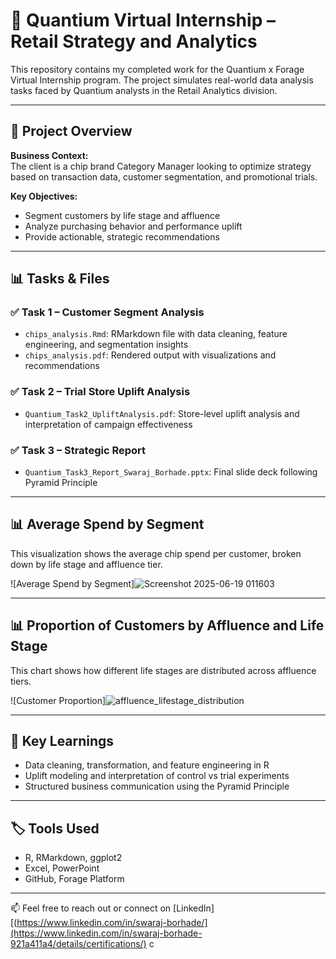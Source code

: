 # 🛒 Quantium Virtual Internship – Retail Strategy and Analytics

This repository contains my completed work for the Quantium x Forage Virtual Internship program. The project simulates real-world data analysis tasks faced by Quantium analysts in the Retail Analytics division.

---

## 📌 Project Overview

**Business Context:**  
The client is a chip brand Category Manager looking to optimize strategy based on transaction data, customer segmentation, and promotional trials.

**Key Objectives:**
- Segment customers by life stage and affluence
- Analyze purchasing behavior and performance uplift
- Provide actionable, strategic recommendations

---

## 📊 Tasks & Files

### ✅ Task 1 – Customer Segment Analysis
- `chips_analysis.Rmd`: RMarkdown file with data cleaning, feature engineering, and segmentation insights
- `chips_analysis.pdf`: Rendered output with visualizations and recommendations

### ✅ Task 2 – Trial Store Uplift Analysis
- `Quantium_Task2_UpliftAnalysis.pdf`: Store-level uplift analysis and interpretation of campaign effectiveness

### ✅ Task 3 – Strategic Report
- `Quantium_Task3_Report_Swaraj_Borhade.pptx`: Final slide deck following Pyramid Principle

---

## 📊 Average Spend by Segment

This visualization shows the average chip spend per customer, broken down by life stage and affluence tier.

![Average Spend by Segment]![Screenshot 2025-06-19 011603](https://github.com/user-attachments/assets/cfc018b2-55fb-489a-a32d-f010aca9dfbc)


---

## 📊 Proportion of Customers by Affluence and Life Stage

This chart shows how different life stages are distributed across affluence tiers.

![Customer Proportion]![affluence_lifestage_distribution](https://github.com/user-attachments/assets/617511a3-9ed1-4f06-b916-6cc1c7d7d7aa)





---

## 🧠 Key Learnings
- Data cleaning, transformation, and feature engineering in R
- Uplift modeling and interpretation of control vs trial experiments
- Structured business communication using the Pyramid Principle

---

## 🏷 Tools Used
- R, RMarkdown, ggplot2
- Excel, PowerPoint
- GitHub, Forage Platform

---

📫 Feel free to reach out or connect on [LinkedIn][(https://www.linkedin.com/in/swaraj-borhade/](https://www.linkedin.com/in/swaraj-borhade-921a411a4/details/certifications/)
c
